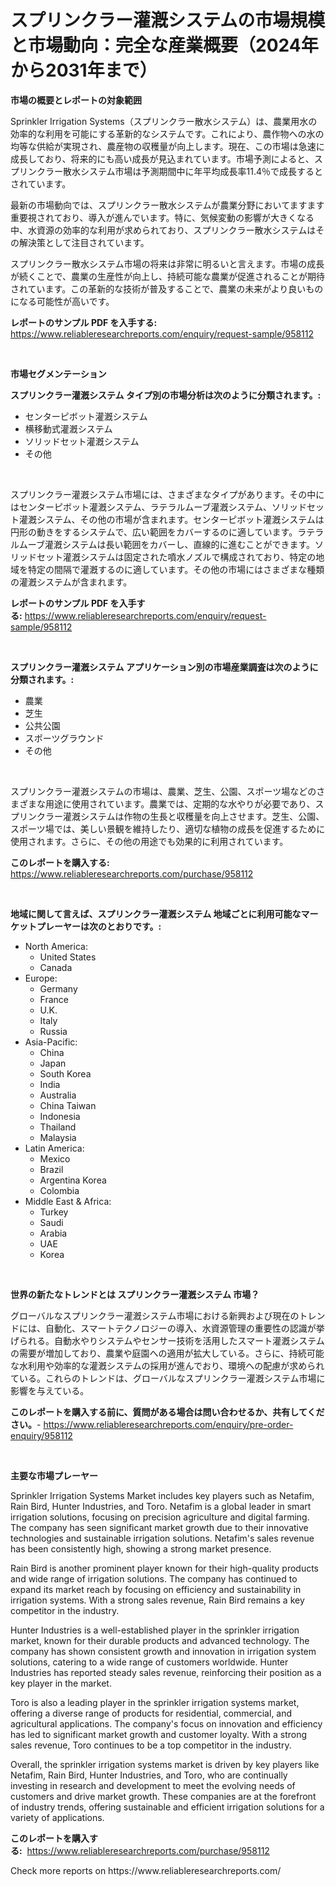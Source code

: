 <p><h1>スプリンクラー灌漑システムの市場規模と市場動向：完全な産業概要（2024年から2031年まで）</h1></p><p><strong>市場の概要とレポートの対象範囲</strong></p>
<p><p>Sprinkler Irrigation Systems（スプリンクラー散水システム）は、農業用水の効率的な利用を可能にする革新的なシステムです。これにより、農作物への水の均等な供給が実現され、農産物の収穫量が向上します。現在、この市場は急速に成長しており、将来的にも高い成長が見込まれています。市場予測によると、スプリンクラー散水システム市場は予測期間中に年平均成長率11.4％で成長するとされています。</p><p>最新の市場動向では、スプリンクラー散水システムが農業分野においてますます重要視されており、導入が進んでいます。特に、気候変動の影響が大きくなる中、水資源の効率的な利用が求められており、スプリンクラー散水システムはその解決策として注目されています。</p><p>スプリンクラー散水システム市場の将来は非常に明るいと言えます。市場の成長が続くことで、農業の生産性が向上し、持続可能な農業が促進されることが期待されています。この革新的な技術が普及することで、農業の未来がより良いものになる可能性が高いです。</p></p>
<p><strong>レポートのサンプル PDF を入手する:</strong> <a href="https://www.reliableresearchreports.com/enquiry/request-sample/958112">https://www.reliableresearchreports.com/enquiry/request-sample/958112</a></p>
<p>&nbsp;</p>
<p><strong>市場セグメンテーション</strong></p>
<p><strong>スプリンクラー灌漑システム タイプ別の市場分析は次のように分類されます。:</strong></p>
<p><ul><li>センターピボット灌漑システム</li><li>横移動式灌漑システム</li><li>ソリッドセット灌漑システム</li><li>その他</li></ul></p>
<p>&nbsp;</p>
<p><p>スプリンクラー灌漑システム市場には、さまざまなタイプがあります。その中にはセンターピボット灌漑システム、ラテラルムーブ灌漑システム、ソリッドセット灌漑システム、その他の市場が含まれます。センターピボット灌漑システムは円形の動きをするシステムで、広い範囲をカバーするのに適しています。ラテラルムーブ灌漑システムは長い範囲をカバーし、直線的に進むことができます。ソリッドセット灌漑システムは固定された噴水ノズルで構成されており、特定の地域を特定の間隔で灌漑するのに適しています。その他の市場にはさまざまな種類の灌漑システムが含まれます。</p></p>
<p><strong>レポートのサンプル PDF を入手する:</strong>&nbsp;<a href="https://www.reliableresearchreports.com/enquiry/request-sample/958112">https://www.reliableresearchreports.com/enquiry/request-sample/958112</a></p>
<p>&nbsp;</p>
<p><strong> スプリンクラー灌漑システム アプリケーション別の市場産業調査は次のように分類されます。:</strong></p>
<p><ul><li>農業</li><li>芝生</li><li>公共公園</li><li>スポーツグラウンド</li><li>その他</li></ul></p>
<p>&nbsp;</p>
<p><p>スプリンクラー灌漑システムの市場は、農業、芝生、公園、スポーツ場などのさまざまな用途に使用されています。農業では、定期的な水やりが必要であり、スプリンクラー灌漑システムは作物の生長と収穫量を向上させます。芝生、公園、スポーツ場では、美しい景観を維持したり、適切な植物の成長を促進するために使用されます。さらに、その他の用途でも効果的に利用されています。</p></p>
<p><strong>このレポートを購入する:</strong>&nbsp; <a href="https://www.reliableresearchreports.com/purchase/958112">https://www.reliableresearchreports.com/purchase/958112</a></p>
<p>&nbsp;</p>
<p><strong>地域に関して言えば、スプリンクラー灌漑システム 地域ごとに利用可能なマーケットプレーヤーは次のとおりです。:</strong></p>
<p><ul>
    <li>
        North America:
        <ul>
            <li>United States</li>
            <li>Canada</li>
        </ul>
    </li>
    <li>
        Europe:
        <ul>
            <li>Germany</li>
            <li>France</li>
            <li>U.K.</li>
            <li>Italy</li>
            <li>Russia</li>
        </ul>
    </li>
    <li>
        Asia-Pacific:
        <ul>
            <li>China</li>
            <li>Japan</li>
            <li>South Korea</li>
            <li>India</li>
            <li>Australia</li>
            <li>China Taiwan</li>
            <li>Indonesia</li>
            <li>Thailand</li>
            <li>Malaysia</li>
        </ul>
    </li>
    <li>
        Latin America:
        <ul>
            <li>Mexico</li>
            <li>Brazil</li>
            <li>Argentina Korea</li>
            <li>Colombia</li>
        </ul>
    </li>
    <li>
        Middle East & Africa:
        <ul>
            <li>Turkey</li>
            <li>Saudi</li>
            <li>Arabia</li>
            <li>UAE</li>
            <li>Korea</li>
        </ul>
    </li>
    </ul></p>
<p>&nbsp;</p>
<p><strong>世界の新たなトレンドとは スプリンクラー灌漑システム 市場？</strong></p>
<p><p>グローバルなスプリンクラー灌漑システム市場における新興および現在のトレンドには、自動化、スマートテクノロジーの導入、水資源管理の重要性の認識が挙げられる。自動水やりシステムやセンサー技術を活用したスマート灌漑システムの需要が増加しており、農業や庭園への適用が拡大している。さらに、持続可能な水利用や効率的な灌漑システムの採用が進んでおり、環境への配慮が求められている。これらのトレンドは、グローバルなスプリンクラー灌漑システム市場に影響を与えている。</p></p>
<p><strong>このレポートを購入する前に、質問がある場合は問い合わせるか、共有してください。</strong>- <a href="https://www.reliableresearchreports.com/enquiry/pre-order-enquiry/958112">https://www.reliableresearchreports.com/enquiry/pre-order-enquiry/958112</a></p>
<p>&nbsp;</p>
<p><strong>主要な市場プレーヤー</strong></p>
<p><p>Sprinkler Irrigation Systems Market includes key players such as Netafim, Rain Bird, Hunter Industries, and Toro. Netafim is a global leader in smart irrigation solutions, focusing on precision agriculture and digital farming. The company has seen significant market growth due to their innovative technologies and sustainable irrigation solutions. Netafim's sales revenue has been consistently high, showing a strong market presence.</p><p>Rain Bird is another prominent player known for their high-quality products and wide range of irrigation solutions. The company has continued to expand its market reach by focusing on efficiency and sustainability in irrigation systems. With a strong sales revenue, Rain Bird remains a key competitor in the industry.</p><p>Hunter Industries is a well-established player in the sprinkler irrigation market, known for their durable products and advanced technology. The company has shown consistent growth and innovation in irrigation system solutions, catering to a wide range of customers worldwide. Hunter Industries has reported steady sales revenue, reinforcing their position as a key player in the market.</p><p>Toro is also a leading player in the sprinkler irrigation systems market, offering a diverse range of products for residential, commercial, and agricultural applications. The company's focus on innovation and efficiency has led to significant market growth and customer loyalty. With a strong sales revenue, Toro continues to be a top competitor in the industry.</p><p>Overall, the sprinkler irrigation systems market is driven by key players like Netafim, Rain Bird, Hunter Industries, and Toro, who are continually investing in research and development to meet the evolving needs of customers and drive market growth. These companies are at the forefront of industry trends, offering sustainable and efficient irrigation solutions for a variety of applications.</p></p>
<p><strong>このレポートを購入する:</strong>&nbsp;&nbsp;<a href="https://www.reliableresearchreports.com/purchase/958112">https://www.reliableresearchreports.com/purchase/958112</a></p>
<p>Check more reports on https://www.reliableresearchreports.com/</p>